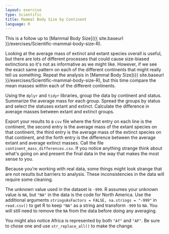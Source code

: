 ```yaml
---
layout: exercise
type: Scientific
title: Mammal Body Size by Continent
language: R
---
```


This is a follow up to
[Mammal Body Size]({{ site.baseurl }}/exercises/Scientific-mammal-body-size-R).

Looking at the average mass of extinct and extant species overall is useful, but
there are lots of different processes that could cause size-biased extinctions
so it's not as informative as we might like.  However, if we see the exact same
pattern on each of the different continents that might really tell us
something. Repeat the analysis in
[Mammal Body Size]({{ site.baseurl }}/exercises/Scientific-mammal-body-size-R), but this time compare the mean masses within each of the different continents.

Using the `dplyr` and `tidyr` libraries, group the data by continent and status. 
Summarize the average mass for each group. Spread the groups by status and select the statuses extant and extinct. Calculate the difference in average 
masses between extant and extinct groups. 

Export your results to a `csv` file where the first entry on each line is the 
continent, the second entry is the average mass of the extant species on that 
continent, the third entry is the average mass of the extinct species on that 
continent, and the forth entry is the difference between the average extant and 
average extinct masses. Call the file `continent_mass_differences.csv`. If you 
notice anything strange think about what's going on and present the final data 
in the way that makes the most sense to you.

Because you’re working with real data, some things might look strange that are
not results but barriers to analysis. These inconsistencies in the data will 
require some cleaning. 

The unknown value used in the dataset is `-999`. R assumes your unknown value is 
`NA`, but `"NA"` in the data is the code for North America. 
Use the additional arguments `stringsAsFactors = FALSE, na.strings = "-999"` in 
`read.csv()` to get R to keep `"NA"` as a string and transform `-999` to `NA`. You will still need to remove the `NA` from the data before doing any averaging. 

You might also notice Africa is represented by both `"Af"` and `"AF"`. Be sure 
to chose one and use `str_replace_all()` to make the change.
